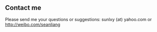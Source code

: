 
  Contact me
  --------------------
  Please send me your questions or suggestions: sunlxy (at) yahoo.com or http://weibo.com/seanliang
